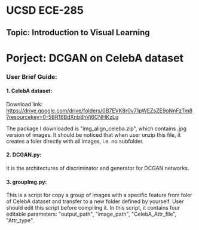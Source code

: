 # UCSD ECE-285
## Topic: Introduction to Visual Learning


# Porject: DCGAN on CelebA dataset
### User Brief Guide:
#### 1. CelebA dataset: 
Download link: https://drive.google.com/drive/folders/0B7EVK8r0v71pWEZsZE9oNnFzTm8?resourcekey=0-5BR16BdXnb8hVj6CNHKzLg

The package I downloaded is "img_align_celeba.zip", which contains .jpg version of images.
It should be noticed that when user unzip this file, it creates a foler directly with all images, i.e. no subfolder.

#### 2. DCGAN.py:
It is the architectures of discriminator and generator for DCGAN networks. 

#### 3. groupImg.py:
This is a script for copy a group of images with a specific feature from foler of CelebA dataset and transfer to a new folder defined by yourself.
User should edit this script before compiling it. 
In this script, it contains four editable parameters: "output_path", "image_path", "CelebA_Attr_file", "Attr_type".
